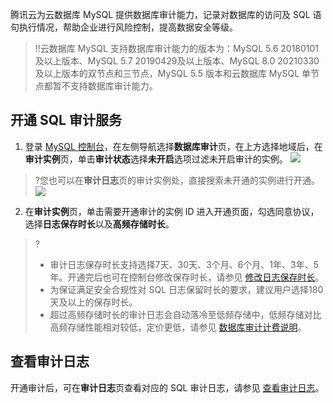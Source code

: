 腾讯云为云数据库 MySQL 提供数据库审计能力，记录对数据库的访问及 SQL 语句执行情况，帮助企业进行风险控制，提高数据安全等级。  
>!!云数据库 MySQL 支持数据库审计能力的版本为：MySQL 5.6 20180101及以上版本、MySQL 5.7 20190429及以上版本、MySQL 8.0 20210330及以上版本的双节点和三节点，MySQL 5.5 版本和云数据库 MySQL 单节点都暂不支持数据库审计能力。
>

## 开通 SQL 审计服务
1. 登录 [MySQL 控制台](https://console.cloud.tencent.com/dls/mysql)，在左侧导航选择**数据库审计**页，在上方选择地域后，在**审计实例**页，单击**审计状态**选择**未开启**选项过滤未开启审计的实例。
![](https://qcloudimg.tencent-cloud.cn/raw/5695925d0a3b69be2b770e511715b094.png)
>?您也可以在**审计日志**页的审计实例处，直接搜索未开通的实例进行开通。
>![](https://qcloudimg.tencent-cloud.cn/raw/545718529525d2019da789b5dcf5041d.png)
2. 在**审计实例**页，单击需要开通审计的实例 ID 进入开通页面，勾选同意协议，选择**日志保存时长**以及**高频存储时长**。
>?
>- 审计日志保存时长支持选择7天、30天、3个月、6个月、1年、3年、5年。开通完后也可在控制台修改保存时长，请参见 [修改日志保存时长](https://cloud.tencent.com/document/product/236/81408)。
>- 为保证满足安全合规性对 SQL 日志保留时长的要求，建议用户选择180天及以上的保存时长。
>- 超过高频存储时长的审计日志会自动落冷至低频存储中，低频存储对比高频存储性能相对较低，定价更低，请参见 [数据库审计计费说明](https://cloud.tencent.com/document/product/236/81413)。

## 查看审计日志
开通审计后，可在**审计日志**页查看对应的 SQL 审计日志，请参见 [查看审计日志](https://cloud.tencent.com/document/product/236/81407)。
